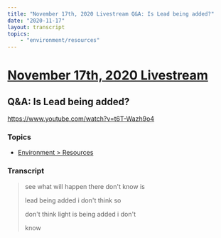 ```yaml
---
title: "November 17th, 2020 Livestream Q&A: Is Lead being added?"
date: "2020-11-17"
layout: transcript
topics:
    - "environment/resources"
---
```

# [November 17th, 2020 Livestream](../2020-11-17.md)
## Q&A: Is Lead being added?
https://www.youtube.com/watch?v=t6T-Wazh9o4

### Topics
* [Environment > Resources](../topics/environment/resources.md)

### Transcript

> see what will happen there don't know is
>
> lead being added i don't think so
>
> don't think light is being added i don't
>
> know
